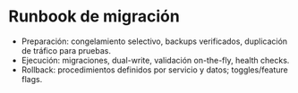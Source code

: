 # Runbook de migración

- Preparación: congelamiento selectivo, backups verificados, duplicación de tráfico para pruebas.
- Ejecución: migraciones, dual-write, validación on-the-fly, health checks.
- Rollback: procedimientos definidos por servicio y datos; toggles/feature flags.
